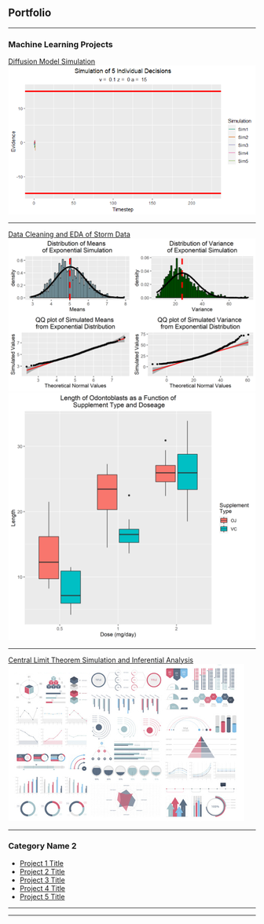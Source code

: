 ## Portfolio

---

### Machine Learning Projects 

[Diffusion Model Simulation](http://alex-fennell.shinyapps.io/diffusion_simulation/?_ga=2.245169286.289057636.1656100003-490609204.1652300330)
<img src="images/plot of Decision Time course-1.gif?raw=true"/>

---
[Data Cleaning and EDA of Storm Data](https://afenne4.github.io/Reproducible-Research-CP2/)
<img src="images/Simulationplots.png?raw=true"/>
<img src="images/toothboxplot.png?raw=true"/>

---
[Central Limit Theorem Simulation and Inferential Analysis](https://afenne4.github.io/Exponential-Simulation-and-Inferential-Analysis/)
<img src="images/dummy_thumbnail.jpg?raw=true"/>

---

### Category Name 2

- [Project 1 Title](http://example.com/)
- [Project 2 Title](http://example.com/)
- [Project 3 Title](http://example.com/)
- [Project 4 Title](http://example.com/)
- [Project 5 Title](http://example.com/)

---




---
